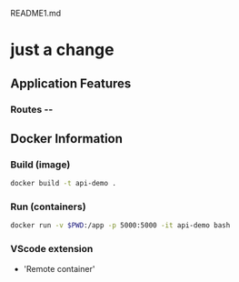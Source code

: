 README1.md

# just a change



## Application Features
### Routes --

## Docker Information
### Build (image)
```bash
docker build -t api-demo .
```

### Run (containers)
```bash
docker run -v $PWD:/app -p 5000:5000 -it api-demo bash
```

### VScode extension
 - 'Remote container'
